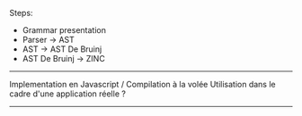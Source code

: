 Steps:
* Grammar presentation
* Parser -> AST
* AST -> AST De Bruinj 
* AST De Bruinj -> ZINC

--- 

Implementation en Javascript / Compilation à la volée
Utilisation dans le cadre d'une application réelle ?

---


